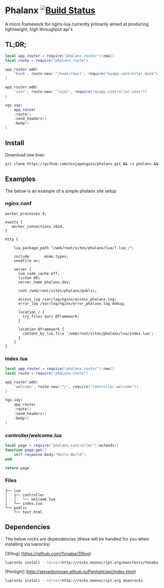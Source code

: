 # Phalanx [![Build Status](https://travis-ci.org/ninjapenguin/phalanx.png?branch=master)](https://travis-ci.org/ninjapenguin/phalanx)

A micro framework for nginx-lua currently primarily aimed at producing lightweight, high throughput api's

## TL;DR;

```Lua
local app_router = require("phalanx.router"):new()
local route = require("phalanx.route")

app_router:add(
	'book', route:new('^/book/(%w+)', require("myapp.controller.book"))
)

app_router:add(
	'user', route:new('^/user', require("myapp.controller.user"))
)

ngx.say(
	app_router
	:route()
	:send_headers()
	:body()
)
```

## Install

Download one liner:

```bash
git clone https://github.com/ninjapenguin/phalanx.git && cd phalanx && luarocks make
````

## Examples

The below is an example of a simple phalanx site setup

### nginx.conf

```nginx
worker_processes 4;

events {
   worker_connections 1024;
}

http {

    lua_package_path "/web/root/sites/phalanx/lua/?.lua;;";

    include       mime.types;
    sendfile on;

    server {
      lua_code_cache off;
      listen 80;
      server_name phalanx.dev;

      root /web/root/sites/phalanx/public;

      access_log /var/log/nginx/access_phalanx.log;
      error_log /var/log/nginx/error_phalanx.log debug;

      location / {
        try_files $uri @framework;
      }

      location @framework {
        content_by_lua_file '/web/root/sites/phalanx/lua/index.lua';
      }
    }
}
```

### index.lua

```lua
local app_router = require("phalanx.router"):new()
local route = require("phalanx.route")

app_router:add(
    'welcome', route:new('^/', require("controller.welcome"))
)

ngx.say(
    app_router
    :route()
    :send_headers()
    :body()
)
```

### controller/welcome.lua

```lua
local page = require("phalanx.controller"):extends()
function page:get()
    self.response:body("Hello World")
end

return page
```

### Files

```
├── lua
│   ├── controller
│   │   └── welcome.lua
│   └── index.lua
└── public
    └── test.html
```

## Dependencies

The below rocks are dependencies (these will be handled for you when installing via luarocks)

[30log] (https://github.com/Yonaba/30log)
```bash
luarocks install --server=http://rocks.moonscript.org/manifests/Yonaba 30log
```

[Penlight] (http://stevedonovan.github.io/Penlight/api/index.html)
```bash
luarocks install --server=http://rocks.moonscript.org moonrocks
```